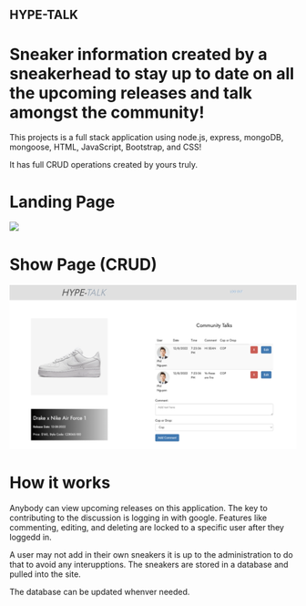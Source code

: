 ## HYPE-TALK
# Sneaker information created by a sneakerhead to stay up to date on all the upcoming releases and talk amongst the community!

This projects is a full stack application using node.js, express, mongoDB, mongoose, HTML, JavaScript, Bootstrap, and CSS!

It has full CRUD operations created by yours truly.


# Landing Page
![](2022-12-13-21-28-04.png)

# Show Page (CRUD)
![](2022-12-13-21-31-34.png)


# How it works

Anybody can view upcoming releases on this application. The key to contributing to the discussion is logging in with google. Features like commenting, editing, and deleting are locked to a specific user after they loggedd in.

A user may not add in their own sneakers it is up to the administration to do that to avoid any interupptions. The sneakers are stored in a database and pulled into the site.

The database can be updated whenver needed.
